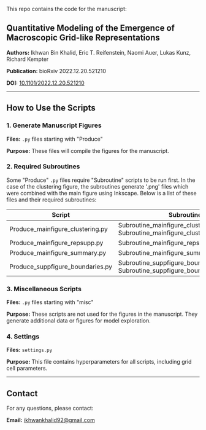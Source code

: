 This repo contains the code for the manuscript:


## Quantitative Modeling of the Emergence of Macroscopic Grid-like Representations



**Authors:** Ikhwan Bin Khalid, Eric T. Reifenstein, Naomi Auer, Lukas Kunz, Richard Kempter  

**Publication:** bioRxiv 2022.12.20.521210  

**DOI:** [10.1101/2022.12.20.521210](https://doi.org/10.1101/2022.12.20.521210)



---



## How to Use the Scripts



### 1. Generate Manuscript Figures



**Files:** `.py` files starting with "Produce"  

**Purpose:** These files will compile the figures for the manuscript.



### 2. Required Subroutines



Some "Produce" `.py` files require "Subroutine" scripts to be run first. In the case of the clustering figure, the subroutines generate '.png' files which were combined with the main figure using Inkscape. Below is a list of these files and their required subroutines:



| **Script**                       | **Subroutine(s)**                                                                         |
|----------------------------------|-------------------------------------------------------------------------------------------|
| Produce_mainfigure_clustering.py | Subroutine_mainfigure_clustering_panel_T.py <br>Subroutine_mainfigure_clustering_randfield.py |
| Produce_mainfigure_repsupp.py    | Subroutine_mainfigure_repsupp_paramsearch.py                                              |
| Produce_mainfigure_summary.py    | Subroutine_mainfigure_summary_data.py                                                     |
| Produce_suppfigure_boundaries.py | Subroutine_suppfigure_boundaries_rotate.py <br>Subroutine_suppfigure_boundaries_size.py       |



### 3. Miscellaneous Scripts



**Files:** `.py` files starting with "misc"  

**Purpose:** These scripts are not used for the figures in the manuscript. They generate additional data or figures for model exploration.



### 4. Settings

**Files:** `settings.py` 

**Purpose:** This file contains hyperparameters for all scripts, including grid cell parameters.

---



## Contact



For any questions, please contact:  

**Email:** ikhwankhalid92@gmail.com
